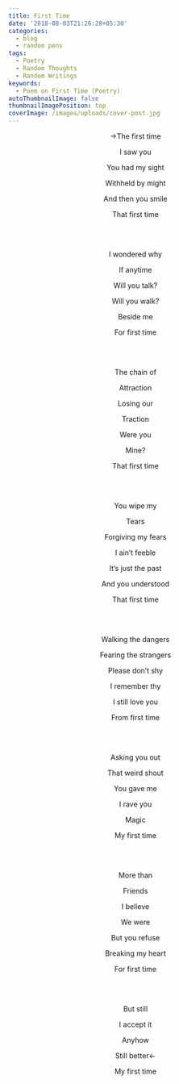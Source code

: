 ```yaml
---
title: First Time
date: '2018-08-03T21:26:28+05:30'
categories:
  - blog
  - random pens
tags:
  - Poetry
  - Random Thoughts
  - Random Writings
keywords:
  - Poem on First Time (Poetry)
autoThumbnailImage: false
thumbnailImagePosition: top
coverImage: /images/uploads/cover-post.jpg
---
```

<center>
  
->The first time

I saw you

You had my sight

Withheld by might

And then you smile

That first time

<br><br>

I wondered why

If anytime

Will you talk?

Will you walk?

Beside me

For first time

<br><br>

The chain of

Attraction

Losing our

Traction

Were you

Mine?

That first time

<br><br>

You wipe my

Tears

Forgiving my fears

I ain’t feeble

It’s just the past

And you understood

That first time

<br><br>

Walking the dangers

Fearing the strangers

Please don’t shy

I remember thy

I still love you

From first time

<br><br>

Asking you out

That weird shout

You gave me

I rave you

Magic

My first time

<br><br>

More than

Friends

I believe

We were

But you refuse

Breaking my heart

For first time

<br><br>

But still

I accept it

Anyhow

Still better<- 

My first time
</center>
